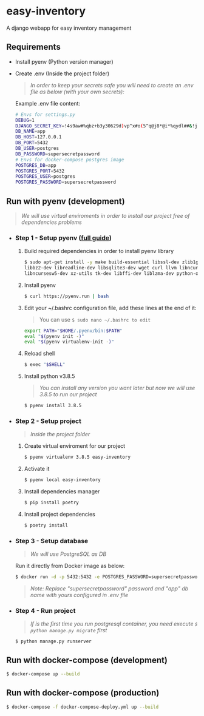 # easy-inventory

A django webapp for easy inventory management

## Requirements

- Install pyenv (Python version manager)
- Create .env (Inside the project folder)
    >*In order to keep your secrets safe you will need to create an .env file as below (with your own secrets):*

    Example .env file content:

    ```sh
    # Envs for settings.py
    DEBUG=1
    DJANGO_SECRET_KEY=!4s9aw#%qbz+b3y30629d)vp^x#o(5^q@j8*@i*%qydl##&!j=
    DB_NAME=app
    DB_HOST=127.0.0.1
    DB_PORT=5432
    DB_USER=postgres
    DB_PASSWORD=supersecretpassword
    # Envs for docker-compose postgres image
    POSTGRES_DB=app
    POSTGRES_PORT=5432
    POSTGRES_USER=postgres
    POSTGRES_PASSWORD=supersecretpassword
    ```

## Run with pyenv (development)

>*We will use virtual enviroments in order to install our project free of dependencies problems*

- ### Step 1 - Setup pyenv ([full guide](https://realpython.com/intro-to-pyenv/))

    1. Build required dependencies in order to install pyenv library

        ```sh
        $ sudo apt-get install -y make build-essential libssl-dev zlib1g-dev \
        libbz2-dev libreadline-dev libsqlite3-dev wget curl llvm libncurses5-dev \
        libncursesw5-dev xz-utils tk-dev libffi-dev liblzma-dev python-openssl
        ```

    2. Install pyenv

        ```sh
        $ curl https://pyenv.run | bash
        ```

    3. Edit your ~/.bashrc configuration file, add these lines at the end of it:
        > You can use ```$ sudo nano ~/.bashrc to edit```
        ```sh
        export PATH="$HOME/.pyenv/bin:$PATH"
        eval "$(pyenv init -)"
        eval "$(pyenv virtualenv-init -)"
        ```

    4. Reload shell

        ```sh
        $ exec "$SHELL"
        ```

    5. Install python v3.8.5

        > *You can install any version you want later but now we will use 3.8.5 to run our project*

        ```sh
        $ pyenv install 3.8.5
        ```

- ### Step 2 - Setup project

    > *Inside the project folder*
    1. Create virtual enviroment for our project

        ```sh
        $ pyenv virtualenv 3.8.5 easy-inventory
        ```

    2. Activate it

        ```sh
        $ pyenv local easy-inventory
        ```

    3. Install dependencies manager

        ```sh
        $ pip install poetry
        ```

    4. Install project dependencies

        ```sh
        $ poetry install
        ```

- ### Step 3 - Setup database

    >*We will use PostgreSQL as DB*

    Run it directly from Docker image as below:

    ```sh
    $ docker run -d -p 5432:5432 -e POSTGRES_PASSWORD=supersecretpassword -e POSTGRES_DB=app postgres:11-alpine
    ```

    >*Note: Replace "supersecretpassword" password and "app" db name with yours configured in .env file*

- ### Step 4 - Run project

    >*If is the first time you run postgresql container, you need execute ```$ python manage.py migrate``` first*

    ```$ python manage.py runserver```

## Run with docker-compose (development)

```sh
$ docker-compose up --build
```

## Run with docker-compose (production)

```sh
$ docker-compose -f docker-compose-deploy.yml up --build
```
